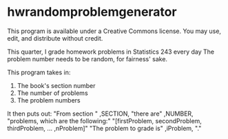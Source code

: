 hwrandomproblemgenerator
========================

This program is available under a Creative Commons license.  You may use, edit, and distribute without credit.

This quarter, I grade homework problems in Statistics 243 every day
The problem number needs to be random, for fairness' sake.

This program takes in:
1) The book's section number
2) The number of problems
3) The problem numbers

It then puts out:
"From section " ,SECTION, "there are" ,NUMBER, "problems, which are the following:"
"[firstProblem, secondProblem, thirdProblem, ... ,nProblem]"
"The problem to grade is" ,iProblem, "."
